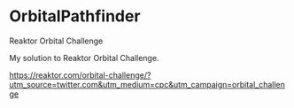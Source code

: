 # OrbitalPathfinder
Reaktor Orbital Challenge

My solution to Reaktor Orbital Challenge.

https://reaktor.com/orbital-challenge/?utm_source=twitter.com&utm_medium=cpc&utm_campaign=orbital_challenge
